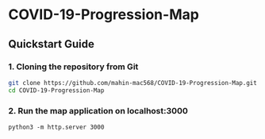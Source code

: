 # COVID-19-Progression-Map

## Quickstart Guide
### 1. Cloning the repository from Git
```bash
git clone https://github.com/mahin-mac568/COVID-19-Progression-Map.git
cd COVID-19-Progression-Map
```
### 2. Run the map application on localhost:3000 
```
python3 -m http.server 3000
```
